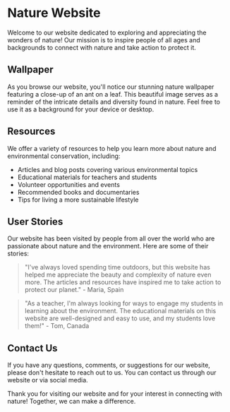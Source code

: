 <!--font:Orbitron-->

# Nature Website

Welcome to our website dedicated to exploring and appreciating the wonders of nature! Our mission is to inspire people of all ages and backgrounds to connect with nature and take action to protect it.

## Wallpaper

As you browse our website, you'll notice our stunning nature wallpaper featuring a close-up of an ant on a leaf. This beautiful image serves as a reminder of the intricate details and diversity found in nature. Feel free to use it as a background for your device or desktop.

## Resources

We offer a variety of resources to help you learn more about nature and environmental conservation, including:

- Articles and blog posts covering various environmental topics
- Educational materials for teachers and students
- Volunteer opportunities and events
- Recommended books and documentaries
- Tips for living a more sustainable lifestyle

## User Stories

Our website has been visited by people from all over the world who are passionate about nature and the environment. Here are some of their stories:

> "I've always loved spending time outdoors, but this website has helped me appreciate the beauty and complexity of nature even more. The articles and resources have inspired me to take action to protect our planet." - Maria, Spain

> "As a teacher, I'm always looking for ways to engage my students in learning about the environment. The educational materials on this website are well-designed and easy to use, and my students love them!" - Tom, Canada

## Contact Us

If you have any questions, comments, or suggestions for our website, please don't hesitate to reach out to us. You can contact us through our website or via social media.

Thank you for visiting our website and for your interest in connecting with nature! Together, we can make a difference.

<!--

Write me content for website with wallpaper which alt text is:

"A close-up of an ant on a leaf"

The name/title of the page should not be 1:1 copy of the alt text but rather a real content of the website which is using this wallpaper.

- Use markdown format 
- Start with heading
- Heading should be short and concise
- The content should look like a real website 
- The website should not be about the wallpaper, wallpaper is just a related background
- Heading should be contain work "wallpaper" or "background"
- Include real sections like references, contact, user stories, etc. use things relevant to the page purpose.
- Feel free to use structure like headings, bullets, numbering, blockquotes, paragraphs, horizontal lines, etc.
- You can use formatting like bold or _italic_
- You can include UTF-8 emojis
- Links should be only #hash anchors (and you can refer to the document itself)
- Do not include images


---


# Nature Wallpaper: A Close-Up of an Ant on a Leaf

Welcome to our website dedicated to nature lovers! Our website offers a wide range of resources for those who want to learn more about the wonders of nature and how to protect it. We believe that by appreciating the beauty of nature, we can inspire others to take action and make a positive impact on our planet.

## Our Mission

Our mission is to promote environmental awareness and encourage sustainable practices through education and advocacy. We aim to provide accessible and engaging resources for people of all ages and backgrounds to learn about the importance of preserving our natural world.

## Wallpaper

Our nature wallpaper featuring a close-up of an ant on a leaf is a beautiful addition to any device or desktop background. The intricate details of the ant and the leaf create a stunning visual that reminds us of the diversity and complexity of the natural world.

## Resources

We offer a variety of resources for those interested in learning more about nature and environmental conservation. Some of our resources include:

- Articles and blog posts on various environmental topics
- Educational materials for teachers and students
- Volunteer opportunities and events
- Recommended books and documentaries
- Tips for living a more sustainable lifestyle

## User Stories

Our website has been visited by people from all over the world who are passionate about nature and the environment. Here are some of their stories:

> "I found this website when I was looking for ways to reduce my carbon footprint. The resources here have been incredibly helpful in making small changes in my daily life that add up to a big impact." - Sarah, USA

> "As a teacher, I'm always looking for new ways to engage my students in learning about the environment. The educational materials on this website are well-designed and easy to use, and my students love them!" - Tom, Canada

## Contact Us

If you have any questions, comments, or suggestions for our website, please don't hesitate to reach out to us. You can contact us through our website or via social media.

Thank you for visiting our website and for your interest in nature conservation! Together, we can make a difference.


---


Heading should not include word "wallpaper". The website should not be about the wallpaper itself, wallpaper is just a related background, rewrite whole content.


---


# Discover the Beauty of Nature with Our Website

Welcome to our website dedicated to exploring and appreciating the wonders of nature! Our mission is to inspire people of all ages and backgrounds to connect with nature and take action to protect it.

## Wallpaper

As you browse our website, you'll notice our stunning nature wallpaper featuring a close-up of an ant on a leaf. This beautiful image serves as a reminder of the intricate details and diversity found in nature. Feel free to use it as a background for your device or desktop.

## Resources

We offer a variety of resources to help you learn more about nature and environmental conservation, including:

- Articles and blog posts covering various environmental topics
- Educational materials for teachers and students
- Volunteer opportunities and events
- Recommended books and documentaries
- Tips for living a more sustainable lifestyle

## User Stories

Our website has been visited by people from all over the world who are passionate about nature and the environment. Here are some of their stories:

> "I've always loved spending time outdoors, but this website has helped me appreciate the beauty and complexity of nature even more. The articles and resources have inspired me to take action to protect our planet." - Maria, Spain

> "As a teacher, I'm always looking for ways to engage my students in learning about the environment. The educational materials on this website are well-designed and easy to use, and my students love them!" - Tom, Canada

## Contact Us

If you have any questions, comments, or suggestions for our website, please don't hesitate to reach out to us. You can contact us through our website or via social media.

Thank you for visiting our website and for your interest in connecting with nature! Together, we can make a difference.

-->
